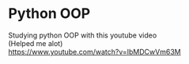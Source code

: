 # Python OOP
Studying python OOP with this youtube video    
(Helped me alot)   
https://www.youtube.com/watch?v=IbMDCwVm63M   
